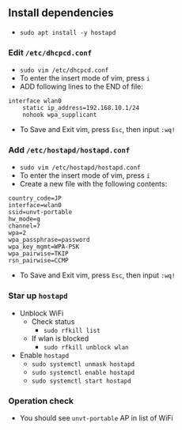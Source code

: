 ## Install dependencies

- `sudo apt install -y hostapd`

### Edit `/etc/dhcpcd.conf`

- `sudo vim /etc/dhcpcd.conf`
- To enter the insert mode of vim, press `i`
- ADD following lines to the END of file:

```
interface wlan0
    static ip_address=192.168.10.1/24
    nohook wpa_supplicant
```

- To Save and Exit vim, press `Esc`, then input `:wq!`

### Add `/etc/hostapd/hostapd.conf`

- `sudo vim /etc/hostapd/hostapd.conf`
- To enter the insert mode of vim, press `i`
- Create a new file with the following contents:

```
country_code=JP
interface=wlan0
ssid=unvt-portable
hw_mode=g
channel=7
wpa=2
wpa_passphrase=password
wpa_key_mgmt=WPA-PSK
wpa_pairwise=TKIP
rsn_pairwise=CCMP
```

- To Save and Exit vim, press `Esc`, then input `:wq!`

### Star up `hostapd`

- Unblock WiFi
  - Check status
    - `sudo rfkill list`
  - If wlan is blocked
    - `sudo rfkill unblock wlan`
- Enable `hostapd`
  - `sudo systemctl unmask hostapd`
  - `sudo systemctl enable hostapd`
  - `sudo systemctl start hostapd`

### Operation check

- You should see `unvt-portable` AP in list of WiFi
